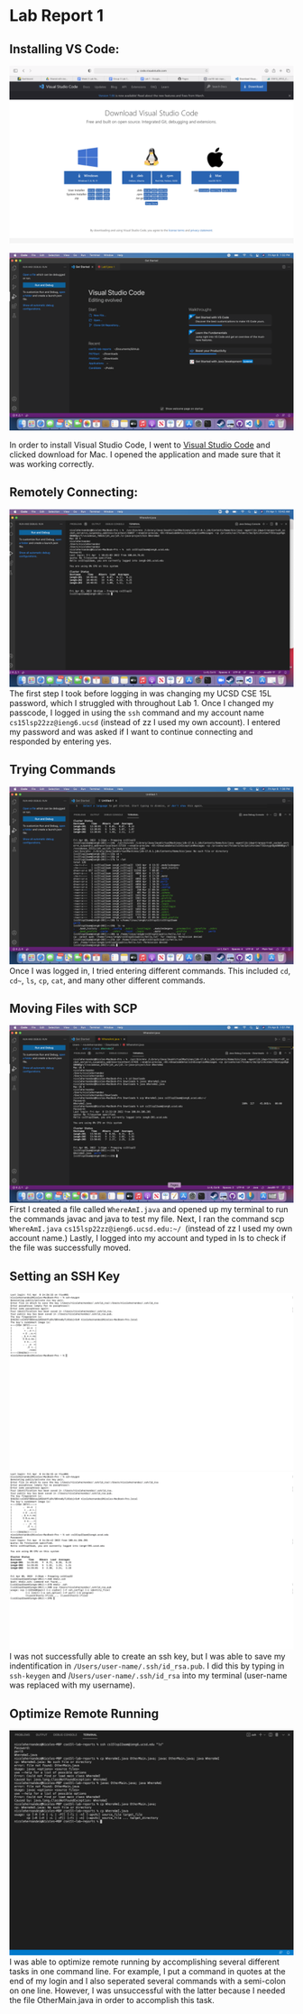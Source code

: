 # Lab Report 1

## Installing VS Code:
![Image](VSCodeHome.png)

![Image](VSCode.png)

In order to install Visual Studio Code, I went to [Visual Studio Code](https://code.visualstudio.com/download) and clicked download for Mac. I opened the application and made sure that it was working correctly. 


## Remotely Connecting: 
![Image](RemoteLogin.png)
The first step I took before logging in was changing my UCSD CSE 15L password, which I struggled with throughout Lab 1. Once I changed my passcode, I logged in using the `ssh` command and my account name `cs15lsp22zz@ieng6.ucsd` (instead of zz I used my own account). I entered my password and was asked if I want to continue connecting and responded by entering yes.

## Trying Commands
![Image](TryingCommands.png)
Once I was logged in, I tried entering different commands. This included `cd`, `cd~`, `ls`, `cp`, `cat`, and many other different commands.  

## Moving Files with SCP
![Image](ActualMovingFiles.png)
First I created a file called `WhereAmI.java` and opened up my terminal to run the commands javac and java to test my file. Next, I ran the command scp `WhereAmI.java` `cs15lsp22zz@ieng6.ucsd.edu:~/ `(instead of zz I used my own account name.) Lastly, I logged into my account and typed in ls to check if the file was successfully moved.

## Setting an SSH Key
![Image](SSHKey.png)
![Image](SSHKey2.png)
I was not successfully able to create an ssh key, but I was able to save my indentification in `/Users/user-name/.ssh/id_rsa.pub`. I did this by typing in `ssh-keygen` and /`Users/user-name/.ssh/id_rsa` into my terminal (user-name was replaced with my username). 

## Optimize Remote Running
![Image](Optimize.png)
I was able to optimize remote running by accomplishing several different tasks in one command line. For example, I put a command in quotes at the end of my login and I also seperated several commands with a semi-colon on one line. However, I was unsuccessful with the latter because I needed the file OtherMain.java in order to accomplish this task. 



